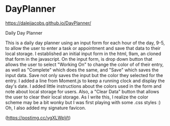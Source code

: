 # DayPlanner

https://dalejjacobs.github.io/DayPlanner/

Daily Day Planner

This is a daily day planner using an input form for each hour of the day, 9-5, to allow the user to enter a task or appointment and save that data to their local storage. I established an initial input form in the html, 9am, an cloned that form in the javascript. On the input form, is drop down button that allows the user to select "Working On" to change the color of of their entry, as well as "Complete" which does the same, and "Save" which saves the input data. Save not only saves the input but the color they selected for the entry. I added a line from Moment.js to keep a running clock and display the day's date. I added little instructions about the colors used in the form and note about local storage for users. Also, a "Clear Data" button that allows the user to clear their local storage. As I write this, I realize the color scheme may be a bit wonky but I was first playing with some .css styles :) Oh, I also added my signature favicon.

(https://postimg.cc/vgXLWpVt)

